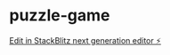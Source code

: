 # puzzle-game

[Edit in StackBlitz next generation editor ⚡️](https://stackblitz.com/~/github.com/xlmnxp/puzzle-game)